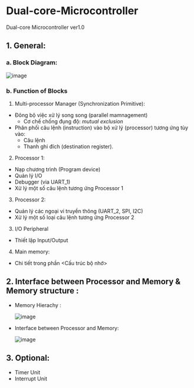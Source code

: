 # Dual-core-Microcontroller
Dual-core Microcontroller ver1.0
## 1. General:
### a. Block Diagram:

![image](https://github.com/atfox272/Dual-core-Microcontroller/assets/99324602/1afb255e-3e41-4651-a099-0d9ae36852a9)

### b. Function of Blocks
1. Multi-processor Manager (Synchronization Primitive):
- Đông bộ việc xử lý song song (parallel mamnagement)
  + Cơ chế chống đụng độ: _mutual exclusion_
- Phân phối câu lệnh (instruction) vào bộ xử lý (processor) tương ứng tùy vào:
  + Câu lệnh
  + Thanh ghi đích (destination register).

2. Processor 1:
- Nạp chương trình (Program device)
- Quản lý I/O
- Debugger (via UART_1)
- Xử lý một số câu lệnh tương ứng Processor 1

3. Processor 2:
- Quản lý các ngoại vi truyền thông (UART_2, SPI, I2C)
- Xử lý một số loại câu lệnh tương ứng Processor 2

3. I/O Peripheral
- Thiết lập Input/Output

4. Main memory:
- Chi tiết trong phần <Cấu trúc bộ nhớ>

## 2. Interface between Processor and Memory & Memory structure :
- Memory Hierachy :

  ![image](https://github.com/atfox272/Dual-core-Microcontroller/assets/99324602/0fb794b1-fa6f-45e9-a7ff-4194a2d85e3b)

- Interface between Processor and Memory:
  
  ![image](https://github.com/atfox272/Dual-core-Microcontroller/assets/99324602/bbffea01-07c4-4ec2-9cf4-5ef8ead6d501)

## 3. Optional:
- Timer Unit
- Interrupt Unit
